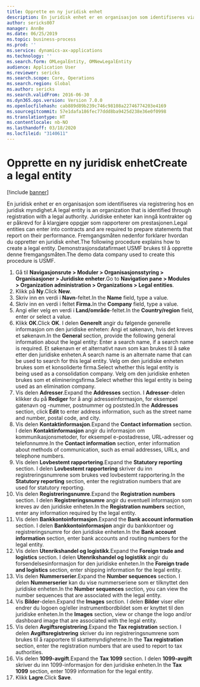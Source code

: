 ```yaml
---
title: Opprette en ny juridisk enhet
description: En juridisk enhet er en organisasjon som identifiseres via registrering hos en juridisk myndighet.
author: sericks007
manager: AnnBe
ms.date: 06/25/2019
ms.topic: business-process
ms.prod: ''
ms.service: dynamics-ax-applications
ms.technology: ''
ms.search.form: OMLegalEntity, OMNewLegalEntity
audience: Application User
ms.reviewer: sericks
ms.search.scope: Core, Operations
ms.search.region: Global
ms.author: sericks
ms.search.validFrom: 2016-06-30
ms.dyn365.ops.version: Version 7.0.0
ms.openlocfilehash: cab889d89b239c746c98108a22746774203e4169
ms.sourcegitcommit: 57e1dafa186fec77ddd8ba9425d238e36e0f0998
ms.translationtype: HT
ms.contentlocale: nb-NO
ms.lasthandoff: 03/18/2020
ms.locfileid: "3140611"
---
```

# <a name="create-a-legal-entity"></a><span data-ttu-id="2d549-103">Opprette en ny juridisk enhet</span><span class="sxs-lookup"><span data-stu-id="2d549-103">Create a legal entity</span></span>

[!include [banner](../../includes/banner.md)]

<span data-ttu-id="2d549-104">En juridisk enhet er en organisasjon som identifiseres via registrering hos en juridisk myndighet.</span><span class="sxs-lookup"><span data-stu-id="2d549-104">A legal entity is an organization that is identified through registration with a legal authority.</span></span> <span data-ttu-id="2d549-105">Juridiske enheter kan inngå kontrakter og er påkrevd for å klargjøre oppgjør som rapporterer om prestasjonen.</span><span class="sxs-lookup"><span data-stu-id="2d549-105">Legal entities can enter into contracts and are required to prepare statements that report on their performance.</span></span> <span data-ttu-id="2d549-106">Fremgangsmåten nedenfor forklarer hvordan du oppretter en juridisk enhet.</span><span class="sxs-lookup"><span data-stu-id="2d549-106">The following procedure explains how to create a legal entity.</span></span> <span data-ttu-id="2d549-107">Demonstrasjonsdatafirmaet USMF brukes til å opprette denne fremgangsmåten.</span><span class="sxs-lookup"><span data-stu-id="2d549-107">The demo data company used to create this procedure is USMF.</span></span>

1. <span data-ttu-id="2d549-108">Gå til **Navigasjonsrute > Moduler > Organisasjonsstyring > Organisasjoner > Juridiske enheter**.</span><span class="sxs-lookup"><span data-stu-id="2d549-108">Go to **Navigation pane > Modules > Organization administration > Organizations > Legal entities**.</span></span>
2. <span data-ttu-id="2d549-109">Klikk på **Ny**.</span><span class="sxs-lookup"><span data-stu-id="2d549-109">Click **New**.</span></span>
3. <span data-ttu-id="2d549-110">Skriv inn en verdi i **Navn**-feltet.</span><span class="sxs-lookup"><span data-stu-id="2d549-110">In the **Name** field, type a value.</span></span>
4. <span data-ttu-id="2d549-111">Skriv inn en verdi i feltet **Firma.**</span><span class="sxs-lookup"><span data-stu-id="2d549-111">In the **Company** field, type a value.</span></span>
5. <span data-ttu-id="2d549-112">Angi eller velg en verdi i **Land/område**-feltet.</span><span class="sxs-lookup"><span data-stu-id="2d549-112">In the **Country/region** field, enter or select a value.</span></span>
6. <span data-ttu-id="2d549-113">Klikk **OK**.</span><span class="sxs-lookup"><span data-stu-id="2d549-113">Click **OK**.</span></span> <span data-ttu-id="2d549-114">I delen **Generelt** angir du følgende generelle informasjon om den juridiske enheten: Angi et søkenavn, hvis det kreves et søkenavn.</span><span class="sxs-lookup"><span data-stu-id="2d549-114">In the **General** section, provide the following general information about the legal entity: Enter a search name, if a search name is required.</span></span> <span data-ttu-id="2d549-115">Et søkenavn er et alternativt navn som kan brukes til å søke etter den juridiske enheten.</span><span class="sxs-lookup"><span data-stu-id="2d549-115">A search name is an alternate name that can be used to search for this legal entity.</span></span> <span data-ttu-id="2d549-116">Velg om den juridiske enheten brukes som et konsoliderte firma.</span><span class="sxs-lookup"><span data-stu-id="2d549-116">Select whether this legal entity is being used as a consolidation company.</span></span> <span data-ttu-id="2d549-117">Velg om den juridiske enheten brukes som et elimineringsfirma.</span><span class="sxs-lookup"><span data-stu-id="2d549-117">Select whether this legal entity is being used as an elimination company.</span></span> 
7. <span data-ttu-id="2d549-118">Vis delen **Adresser**.</span><span class="sxs-lookup"><span data-stu-id="2d549-118">Expand the **Addresses** section.</span></span> <span data-ttu-id="2d549-119">I **Adresser**-delen klikker du på **Rediger** for å angi adresseinformasjon, for eksempel gatenavn og -nummer, postnummer og poststed.</span><span class="sxs-lookup"><span data-stu-id="2d549-119">In the **Addresses** section, click **Edit** to enter address information, such as the street name and number, postal code, and city.</span></span>
8. <span data-ttu-id="2d549-120">Vis delen **Kontaktinformasjon**.</span><span class="sxs-lookup"><span data-stu-id="2d549-120">Expand the **Contact information** section.</span></span> <span data-ttu-id="2d549-121">I delen **Kontaktinformasjon** angir du informasjon om kommunikasjonsmetoder, for eksempel e-postadresse, URL-adresser og telefonnumre.</span><span class="sxs-lookup"><span data-stu-id="2d549-121">In the **Contact information** section, enter information about methods of communication, such as email addresses, URLs, and telephone numbers.</span></span> 
9. <span data-ttu-id="2d549-122">Vis delen **Lovbestemt rapportering**.</span><span class="sxs-lookup"><span data-stu-id="2d549-122">Expand the **Statutory reporting** section.</span></span> <span data-ttu-id="2d549-123">I delen **Lovbestemt rapportering** skriver du inn registreringsnumrene som brukes ved lovbestemt rapportering.</span><span class="sxs-lookup"><span data-stu-id="2d549-123">In the **Statutory reporting** section, enter the registration numbers that are used for statutory reporting.</span></span>
10. <span data-ttu-id="2d549-124">Vis delen **Registreringsnumre**.</span><span class="sxs-lookup"><span data-stu-id="2d549-124">Expand the **Registration numbers** section.</span></span> <span data-ttu-id="2d549-125">I delen **Registreringsnumre** angir du eventuell informasjon som kreves av den juridiske enheten.</span><span class="sxs-lookup"><span data-stu-id="2d549-125">In the **Registration numbers** section, enter any information required by the legal entity.</span></span>  
11. <span data-ttu-id="2d549-126">Vis delen **Bankkontoinformasjon**.</span><span class="sxs-lookup"><span data-stu-id="2d549-126">Expand the **Bank account information** section.</span></span> <span data-ttu-id="2d549-127">I delen **Bankkontoinformasjon** angir du bankkontoer og registreringsnumre for den juridiske enheten.</span><span class="sxs-lookup"><span data-stu-id="2d549-127">In the **Bank account information** section, enter bank accounts and routing numbers for the legal entity.</span></span>
12. <span data-ttu-id="2d549-128">Vis delen **Utenrikshandel og logistikk**.</span><span class="sxs-lookup"><span data-stu-id="2d549-128">Expand the **Foreign trade and logistics** section.</span></span> <span data-ttu-id="2d549-129">I delen **Utenrikshandel og logistikk** angir du forsendelsesinformasjon for den juridiske enheten.</span><span class="sxs-lookup"><span data-stu-id="2d549-129">In the **Foreign trade and logistics** section, enter shipping information for the legal entity.</span></span>  
13. <span data-ttu-id="2d549-130">Vis delen **Nummerserier**.</span><span class="sxs-lookup"><span data-stu-id="2d549-130">Expand the **Number sequences** section.</span></span> <span data-ttu-id="2d549-131">I delen **Nummerserier** kan du vise nummerseriene som er tilknyttet den juridiske enheten.</span><span class="sxs-lookup"><span data-stu-id="2d549-131">In the **Number sequences** section, you can view the number sequences that are associated with the legal entity.</span></span>  
14. <span data-ttu-id="2d549-132">Vis **Bilder**-delen.</span><span class="sxs-lookup"><span data-stu-id="2d549-132">Expand the **Images** section.</span></span> <span data-ttu-id="2d549-133">I delen **Bilder** viser eller endrer du logoen og/eller instrumentbordbildet som er knyttet til den juridiske enheten.</span><span class="sxs-lookup"><span data-stu-id="2d549-133">In the **Images** section, view or change the logo and/or dashboard image that are associated with the legal entity.</span></span>  
15. <span data-ttu-id="2d549-134">Vis delen **Avgiftsregistrering**.</span><span class="sxs-lookup"><span data-stu-id="2d549-134">Expand the **Tax registration** section.</span></span> <span data-ttu-id="2d549-135">I delen **Avgiftsregistrering** skriver du inn registreringsnumrene som brukes til å rapportere til skattemyndighetene.</span><span class="sxs-lookup"><span data-stu-id="2d549-135">In the **Tax registration** section, enter the registration numbers that are used to report to tax authorities.</span></span>
16. <span data-ttu-id="2d549-136">Vis delen **1099-avgift**.</span><span class="sxs-lookup"><span data-stu-id="2d549-136">Expand the **Tax 1099** section.</span></span> <span data-ttu-id="2d549-137">I delen **1099-avgift** skriver du inn 1099-informasjon for den juridiske enheten.</span><span class="sxs-lookup"><span data-stu-id="2d549-137">In the **Tax 1099** section, enter 1099 information for the legal entity.</span></span>  
17. <span data-ttu-id="2d549-138">Klikk **Lagre**.</span><span class="sxs-lookup"><span data-stu-id="2d549-138">Click **Save**.</span></span>
